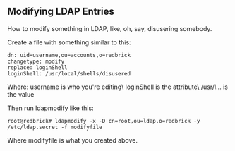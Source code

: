 ## Modifying LDAP Entries

How to modify something in LDAP, like, oh, say, disusering somebody.

Create a file with something similar to this:

	
	dn: uid=username,ou=accounts,o=redbrick
	changetype: modify
	replace: loginShell
	loginShell: /usr/local/shells/disusered


Where: username is who you're editing\\
loginShell is the attribute\\
/usr/l... is the value

Then run ldapmodify like this:

    root@redbrick# ldapmodify -x -D cn=root,ou=ldap,o=redbrick -y /etc/ldap.secret -f modifyfile

Where modifyfile is what you created above.


